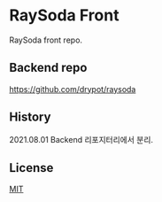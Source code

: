 # RaySoda Front

RaySoda front repo.

## Backend repo

<https://github.com/drypot/raysoda>

## History

2021.08.01 Backend 리포지터리에서 분리.

## License

[MIT](LICENSE)
